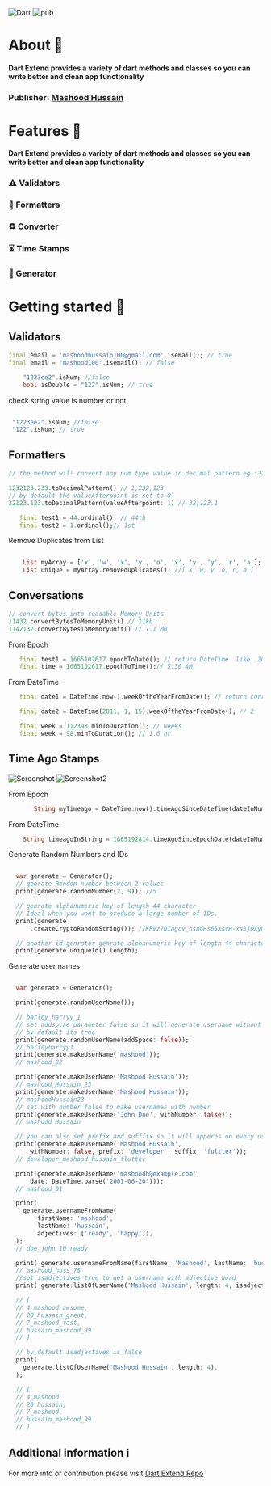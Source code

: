 <!--
This README describes the package. If you publish this package to pub.dev,
this README's contents appear on the landing page for your package.

For information about how to write a good package README, see the guide for
[writing package pages](https://dart.dev/guides/libraries/writing-package-pages).

For general information about developing packages, see the Dart guide for
[creating packages](https://dart.dev/guides/libraries/create-library-packages)
and the Flutter guide for
[developing packages and plugins](https://flutter.dev/developing-packages).
-->

![Dart](https://img.shields.io/badge/Dart-2.18.2-0489fa?labelColor=blue&style=for-the-badge)
![pub](https://img.shields.io/badge/pub-0.05-0489fa?labelColor=blue&style=for-the-badge)

# About :closed_book:

#### Dart Extend provides a variety of dart methods and classes so you can write better and clean app functionality

### Publisher: [Mashood Hussain](https://github.com/mashood100)

# Features :electric_plug:

#### Dart Extend provides a variety of dart methods and classes so you can write better and clean app functionality

### :warning: Validators

### :construction_worker: Formatters

### :recycle: Converter

### :hourglass_flowing_sand: Time Stamps

### :slot_machine: Generator

# Getting started :rocket:

## Validators

```dart
final email = 'mashoodhussain100@gmail.com'.isemail(); // true
final email = "mashood100".isemail(); // false

    "1223ee2".isNum; //false
    bool isDouble = "122".isNum; // true
```

check string value is number or not

```dart

 "1223ee2".isNum; //false
 "122".isNum; // true
```

## Formatters

```dart
// the method will convert any num type value in decimal pattern eg :22000 ===> 22,000

1232123.233.toDecimalPattern() // 1,232,123
// by default the valueAfterpoint is set to 0
32123.123.toDecimalPattern(valueAfterpoint: 1) // 32,123.1

```

```dart
   final test1 = 44.ordinal(); // 44th
   final test2 = 1.ordinal();// 1st

```

Remove Duplicates from List

```dart

    List myArray = ['x', 'w', 'x', 'y', 'o', 'x', 'y', 'y', 'r', 'a'];
    List unique = myArray.removeduplicates(); //[ x, w, y ,o, r, a ]
```

## Conversations

```dart
// convert bytes into readable Memory Units 
11432.convertBytesToMemoryUnit() // 11kb
1142132.convertBytesToMemoryUnit() // 1.1 MB
```

From Epoch

```dart
   final test1 = 1665102617.epochToDate(); // return DateTime  like  2022-10-07 05:41:03.162
   final time = 1665102617.epochToTime();// 5:30 AM
```

From DateTime

```dart
   final date1 = DateTime.now().weekOftheYearFromDate(); // return current week number of the year eg: 12

   final date2 = DateTime(2011, 1, 15).weekOftheYearFromDate(); // 2


```

```dart
   final week = 112398.minToDuration(); // weeks
   final week = 98.minToDuration(); // 1.6 hr
```

## Time Ago Stamps

![Screenshot](images/ss1.png)
![Screenshot2](images/ss2.png)

From Epoch

```dart
       String myTimeago = DateTime.now().timeAgoSinceDateTime(dateInNumbers: true); // just now
```

From DateTime

```dart
    String timeagoInString = 1665192814.timeAgoSinceEpochDate(dateInNumbers: false); // return 12 days ago

```

Generate Random Numbers and IDs

```dart

  var generate = Generator();
  // genrate Random number between 2 values
  print(generate.randomNumber(2, 9)); //5

  // genrate alphanumeric key of length 44 character
  // Ideal when you want to produce a large number of IDs.
  print(generate
      .createCryptoRandomString()); //KPVz7OIagov_hsn6Hs65XsvH-x43j0XyMNf6HrWMrcQ=

  // another id genrator genrate alphanumeric key of length 44 character
  print(generate.uniqueId().length);

```

Generate user names

```dart

  var generate = Generator();

  print(generate.randomUserName());

  // barley_harryy_1
  // set addspcae parameter false so it will generate username without spaces( _ )
  // by default its true
  print(generate.randomUserName(addSpace: false));
  // barleyharryy1
  print(generate.makeUserName('mashood'));
  // mashood_82

  print(generate.makeUserName('Mashood Hussain'));
  // mashood_Hussain_23
  print(generate.makeUserName('Mashood Hussain'));
  // mashoodHussain23
  // set with number false to make usernames with number
  print(generate.makeUserName('John Doe', withNumber: false));
  // mashood_Hussain

  // you can also set prefix and sufffix so it will apperes on every username that you generates
  print(generate.makeUserName('Mashood Hussain',
      withNumber: false, prefix: 'developer', suffix: 'fultter'));
  // developer_mashood_hussain_flutter

  print(generate.makeUserName('mashoodh@example.com',
      date: DateTime.parse('2001-06-20')));
  // mashood_01

  print(
    generate.usernameFromName(
        firstName: 'mashood',
        lastName: 'hussain',
        adjectives: ['ready', 'happy']),
  );
  // doe_john_10_ready

  print( generate.usernameFromName(firstName: 'Mashood', lastName: 'huss'), );
  // mashood_huss_78
  //set isadjectives true to get a username with adjective word
  print( generate.listOfUserName('Mashood Hussain', length: 4, isadjectives: true) );

  // [
  // 4_mashood_awsome,
  // 20_hussain_great,
  // 7_mashood_fast,
  // hussain_mashood_99
  // ]

  // by default isadjectives is false
  print(
    generate.listOfUserName('Mashood Hussain', length: 4),
  );

  // [
  // 4_mashood,
  // 20_hussain,
  // 7_mashood,
  // hussain_mashood_99
  // ]
```

## Additional information :information_source:

For more info or contribution please visit
[Dart Extend Repo](https://github.com/mashood100/dart_extend)
